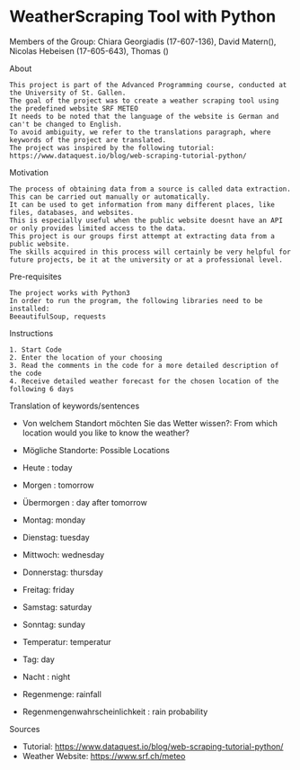 # WeatherScraping Tool with Python

Members of the Group: 
Chiara Georgiadis (17-607-136), David Matern(), Nicolas Hebeisen (17-605-643), Thomas ()

About

	This project is part of the Advanced Programming course, conducted at the University of St. Gallen.
	The goal of the project was to create a weather scraping tool using the predefined website SRF METEO
	It needs to be noted that the language of the website is German and can't be changed to English.
	To avoid ambiguity, we refer to the translations paragraph, where keywords of the project are translated.
	The project was inspired by the following tutorial: https://www.dataquest.io/blog/web-scraping-tutorial-python/ 

Motivation

	The process of obtaining data from a source is called data extraction. 
	This can be carried out manually or automatically. 
	It can be used to get information from many different places, like files, databases, and websites. 
	This is especially useful when the public website doesnt have an API or only provides limited access to the data. 
	This project is our groups first attempt at extracting data from a public website. 
	The skills acquired in this process will certainly be very helpful for future projects, be it at the university or at a professional level.

Pre-requisites

	The project works with Python3
	In order to run the program, the following libraries need to be installed:
	BeeautifulSoup, requests

Instructions

	1. Start Code
	2. Enter the location of your choosing
	3. Read the comments in the code for a more detailed description of the code
	4. Receive detailed weather forecast for the chosen location of the following 6 days

Translation of keywords/sentences

- Von welchem Standort möchten Sie das Wetter wissen?: From which location would you like to know the weather?
- Mögliche Standorte: Possible Locations

- Heute : today
- Morgen : tomorrow
- Übermorgen : day after tomorrow
- Montag: monday
- Dienstag: tuesday
- Mittwoch: wednesday
- Donnerstag: thursday
- Freitag: friday
- Samstag: saturday
- Sonntag: sunday
- Temperatur: temperatur
- Tag: day
- Nacht : night
- Regenmenge: rainfall
- Regenmengenwahrscheinlichkeit : rain probability


Sources

- Tutorial: https://www.dataquest.io/blog/web-scraping-tutorial-python/
- Weather Website: https://www.srf.ch/meteo
